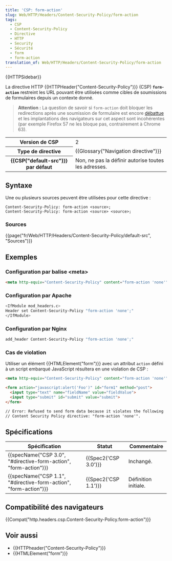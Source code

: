 ```yaml
---
title: 'CSP: form-action'
slug: Web/HTTP/Headers/Content-Security-Policy/form-action
tags:
  - CSP
  - Content-Security-Policy
  - Directive
  - HTTP
  - Security
  - Sécurité
  - form
  - form-action
translation_of: Web/HTTP/Headers/Content-Security-Policy/form-action
---
```

{{HTTPSidebar}}

La directive HTTP {{HTTPHeader("Content-Security-Policy")}} (CSP) **`form-action`** restreint les URL pouvant être utilisées comme cibles de soumissions de formulaires depuis un contexte donné.

> **Attention :** La question de savoir si `form-action` doit bloquer les redirections après une soumission de formulaire est encore [débattue](https://github.com/w3c/webappsec-csp/issues/8) et les implantations des navigateurs sur cet aspect sont incohérentes (par exemple Firefox 57 ne les bloque pas, contrairement à Chrome 63).

<table class="properties">
  <tbody>
    <tr>
      <th scope="row">Version de CSP</th>
      <td>2</td>
    </tr>
    <tr>
      <th scope="row">Type de directive</th>
      <td>{{Glossary("Navigation directive")}}</td>
    </tr>
    <tr>
      <th scope="row">{{CSP("default-src")}} par défaut</th>
      <td>Non, ne pas la définir autorise toutes les adresses.</td>
    </tr>
  </tbody>
</table>

## Syntaxe

Une ou plusieurs sources peuvent être utilisées pour cette directive :

    Content-Security-Policy: form-action <source>;
    Content-Security-Policy: form-action <source> <source>;

### Sources

{{page("fr/Web/HTTP/Headers/Content-Security-Policy/default-src", "Sources")}}

## Exemples

### Configuration par balise \<meta>

```html
<meta http-equiv="Content-Security-Policy" content="form-action 'none'">
```

### Configuration par Apache

```bash
<IfModule mod_headers.c>
Header set Content-Security-Policy "form-action 'none';"
</IfModule>
```

### Configuration par Nginx

```bash
add_header Content-Security-Policy "form-action 'none';"
```

### Cas de violation

Utiliser un élément {{HTMLElement("form")}} avec un attribut `action` défini à un script embarqué JavaScript résultera en une violation de CSP :

```html example-bad
<meta http-equiv="Content-Security-Policy" content="form-action 'none'">

<form action="javascript:alert('Foo')" id="form1" method="post">
  <input type="text" name="fieldName" value="fieldValue">
  <input type="submit" id="submit" value="submit">
</form>

// Error: Refused to send form data because it violates the following
// Content Security Policy directive: "form-action 'none'".
```

## Spécifications

| Spécification                                                                        | Statut                       | Commentaire          |
| ------------------------------------------------------------------------------------ | ---------------------------- | -------------------- |
| {{specName("CSP 3.0", "#directive-form-action", "form-action")}} | {{Spec2('CSP 3.0')}} | Inchangé.            |
| {{specName("CSP 1.1", "#directive-form-action", "form-action")}} | {{Spec2('CSP 1.1')}} | Définition initiale. |

## Compatibilité des navigateurs

{{Compat("http.headers.csp.Content-Security-Policy.form-action")}}

## Voir aussi

- {{HTTPheader("Content-Security-Policy")}}
- {{HTMLElement("form")}}
